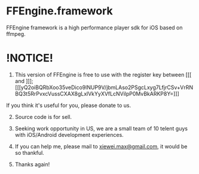 FFEngine.framework
==================

FFEngine framework is a high performance player sdk for iOS based on ffmpeg.


!NOTICE!
==================
1. This version of FFEngine is free to use with the register key between [[[ and ]]];
[[[yQ2oiBQRbXoo35veDico9lNUP9V/jbmLAso2PSgcLxyg7LfjrCSv+VrRNBQ3t5RrPvxcVussCXAX8gLxlVkYyXVfLcNVilpP0MvBkARKP8Y=]]]

If you think it's useful for you, please donate to us.

2. Source code is for sell.

3. Seeking work opportunity in US, we are a small team of 10 telent guys with iOS/Android development experiences.

4. If you can help me, please mail to xiewei.max@gmail.com, it would be so thankful.

5. Thanks again!
